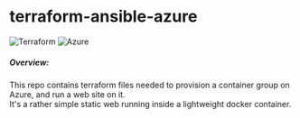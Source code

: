 # terraform-ansible-azure
![Terraform](https://img.shields.io/badge/terraform-%235835CC.svg?style=for-the-badge&logo=terraform&logoColor=white) ![Azure](https://img.shields.io/badge/azure-%230072C6.svg?style=for-the-badge&logo=azure-devops&logoColor=white) 

##### Overview:
This repo contains terraform files needed to provision a container group on Azure, and run a web site on it.<br>
It's a rather simple static web running inside a lightweight docker container.<br>
